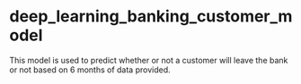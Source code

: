 # deep_learning_banking_customer_model
This model is used to predict whether or not a customer will leave the bank or not based on 6 months of data provided.

